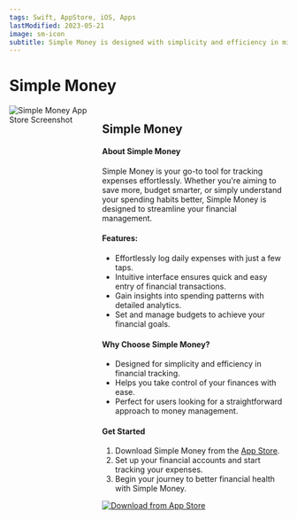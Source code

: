 ```yaml
---
tags: Swift, AppStore, iOS, Apps
lastModified: 2023-05-21
image: sm-icon
subtitle: Simple Money is designed with simplicity and efficiency in mind.
---
```


# Simple Money

<div style="display: flex; align-items: flex-start; flex-wrap: wrap;">
    <div style="flex: 1;">
        <img src="/images/hydra-reminder/sm.png" alt="Simple Money App Store Screenshot" style="max-width: 260px; margin-right: 20px;">
    </div>
    <div style="flex: 2; word-wrap: break-word; max-width: 100%;">
        <h2>Simple Money</h2>
        <h4>About Simple Money</h4>
        <p>
            Simple Money is your go-to tool for tracking expenses effortlessly. Whether you're aiming to save more, budget smarter, or simply understand your spending habits better, Simple Money is designed to streamline your financial management.
        </p>
        <h4>Features:</h4>
        <ul>
            <li>Effortlessly log daily expenses with just a few taps.</li>
            <li>Intuitive interface ensures quick and easy entry of financial transactions.</li>
            <li>Gain insights into spending patterns with detailed analytics.</li>
            <li>Set and manage budgets to achieve your financial goals.</li>
        </ul>
        <h4>Why Choose Simple Money?</h4>
        <ul>
            <li>Designed for simplicity and efficiency in financial tracking.</li>
            <li>Helps you take control of your finances with ease.</li>
            <li>Perfect for users looking for a straightforward approach to money management.</li>
        </ul>
        <h4>Get Started</h4>
        <ol>
            <li>Download Simple Money from the <a href="https://apps.apple.com/rs/app/simplest-money-tracker/id6451201612">App Store</a>.</li>
            <li>Set up your financial accounts and start tracking your expenses.</li>
            <li>Begin your journey to better financial health with Simple Money.</li>
        </ol>
        <a href="https://apps.apple.com/rs/app/simplest-money-tracker/id6451201612">
            <img src="/images/download_appstore.svg" alt="Download from App Store">
        </a>
    </div>
</div>

